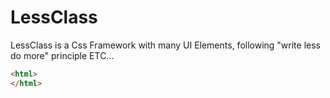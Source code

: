 # LessClass
LessClass is a Css Framework with many UI Elements, following "write less do more" principle ETC...
```html
<html>
</html>
```

